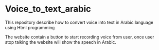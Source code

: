 # Voice_to_text_arabic
This repository describe how to convert voice into text in Arabic language using Html programming 


The website contain a button to start recording voice from user, once user stop talking the website will show the speech in Arabic.
